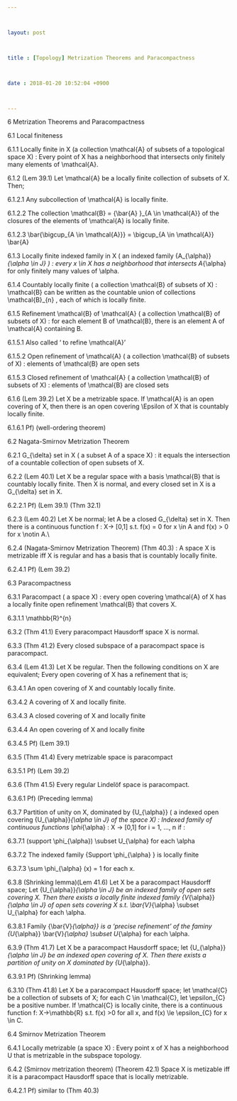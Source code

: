 ```yaml
---



layout: post



title : [Topology] Metrization Theorems and Paracompactness



date : 2018-01-20 10:52:04 +0900



---
```


6	Metrization Theorems and Paracompactness

6.1	Local finiteness

6.1.1	Locally finite in X (a collection \mathcal{A} of subsets of a topological space X) : Every point of X has a neighborhood that intersects only finitely many elements of \mathcal{A}. 

6.1.2	(Lem 39.1) Let \mathcal{A} be a locally finite collection of subsets of X. Then;

6.1.2.1	Any subcollection of \mathcal{A} is locally finite.

6.1.2.2	The collection \mathcal{B} = {\bar{A} }_{A \in \mathcal{A}} of the closures of the elements of \mathcal{A} is locally finite.

6.1.2.3	\bar{\bigcup_{A \in \mathcal{A}}} = \bigcup_{A \in \mathcal{A}} \bar{A}

6.1.3	Locally finite indexed family in X ( an indexed family {A_{\alpha}}_{\alpha \in J} ) : every x \in X has a neighborhood that intersects A_{\alpha} for only finitely many values of \alpha.

6.1.4	Countably locally finite ( a collection \mathcal{B} of subsets of X) : \mathcal{B} can be written as the countable union of collections \mathcal{B}_{n} , each of which is locally finite.

6.1.5	Refinement \mathcal{B} of \mathcal{A} ( a collection \mathcal{B} of subsets of X) : for each element B of \mathcal{B}, there is an element A of \mathcal{A} containing B.

6.1.5.1	Also called ‘ to refine \mathcal{A}’

6.1.5.2	Open refinement of \mathcal{A} ( a collection \mathcal{B} of subsets of X) : elements of \mathcal{B} are open sets

6.1.5.3	Closed refinement of \mathcal{A} ( a collection \mathcal{B} of subsets of X) : elements of \mathcal{B} are closed sets

6.1.6	(Lem 39.2) Let X be a metrizable space. If \mathcal{A} is an open covering of X, then there is an open covering \Epsilon of X that is countably locally finite.

6.1.6.1	Pf) (well-ordering theorem)

6.2	Nagata-Smirnov Metrization Theorem	

6.2.1	G_{\delta} set in X ( a subset A of a space X) : it equals the intersection of a countable collection of open subsets of X.

6.2.2	(Lem 40.1) Let X be a regular space with a basis \mathcal{B} that is countably locally finite. Then X is normal, and every closed set in X is a G_{\delta} set in X.

6.2.2.1	Pf) (Lem 39.1) (Thm 32.1)

6.2.3	(Lem 40.2) Let X be normal; let A be a closed G_{\delta} set in X. Then there is a continuous function f : X-> [0,1] s.t. f(x) = 0 for x \in A and f(x) > 0 for x \notin A.\

6.2.4	(Nagata-Smirnov Metrization Theorem) (Thm 40.3) : A space X is metrizable iff X is regular and has a basis that is countably locally finite.

6.2.4.1	Pf) (Lem 39.2) 

6.3	Paracompactness

6.3.1	Paracompact ( a space X) : every open covering \mathcal{A} of X has a locally finite open refinement \mathcal{B} that covers X.

6.3.1.1	\mathbb{R}^{n}

6.3.2	(Thm 41.1) Every paracompact Hausdorff space X is normal.

6.3.3	(Thm 41.2) Every closed subspace of a paracompact space is paracompact.

6.3.4	(Lem 41.3) Let X be regular. Then the following conditions on X are equivalent; Every open covering of X has a refinement that is;

6.3.4.1	An open covering of X and countably locally finite.

6.3.4.2	A covering of X and locally finite.

6.3.4.3	A closed covering of X and locally finite

6.3.4.4	An open covering of X and locally finite

6.3.4.5	Pf) (Lem 39.1) 

6.3.5	(Thm 41.4) Every metrizable space is paracompact

6.3.5.1	Pf) (Lem 39.2)

6.3.6	(Thm 41.5) Every regular Lindelöf space is paracompact.

6.3.6.1	Pf) (Preceding lemma) 

6.3.7	Partition of unity on X, dominated by {U_{\alpha}} ( a indexed open covering {U_{\alpha}}_{\alpha \in J}  of the space X) : Indexed family of continuous functions \phi_{\alpha} : X -> [0,1] for i = 1, …, n if :

6.3.7.1	(support \phi_{\alpha}) \subset U_{\alpha} for each \alpha

6.3.7.2	The indexed family {Support \phi_{\alpha} } is locally finite

6.3.7.3	\sum \phi_{\alpha} (x) = 1 for each x.

6.3.8	(Shrinking lemma)(Lem 41.6) Let X be a paracompact Hausdorff space; Let {U_{\alpha}}_{\alpha \in J} be an indexed family of open sets covering X. Then there exists a locally finite indexed family {V_{\alpha}}_{\alpha \in J} of open sets covering X s.t. \bar{V}_{\alpha} \subset U_{\alpha} for each \alpha.

6.3.8.1	Family {\bar{V}_{\alpha}} is a ‘precise refinement’ of the faminy {U_{\alpha}} \bar{V}_{\alpha} \subset U_{\alpha} for each \alpha.

6.3.9	(Thm 41.7) Let X be a paracompact Hausdorff space; let {U_{\alpha}}_{\alpha \in J} be an indexed open covering of X. Then there exists a partition of unity on X dominated by {U_{\alpha}}.

6.3.9.1	Pf) (Shrinking lemma)

6.3.10	(Thm 41.8) Let X be a paracompact Hausdorff space; let \mathcal{C} be a collection of subsets of X; for each C \in \mathcal{C}, let \epsilon_{C} be a positive number. If \mathcal{C} is locally cinite, there is a continuous function f: X->\mathbb{R} s.t. f(x) >0 for all x, and f(x) \le \epsilon_{C} for x \in C.

6.4	Smirnov Metrization Theorem

6.4.1	Locally metrizable (a space X) : Every point x of X has a neighborhood U that is metrizable in the subspace topology.

6.4.2	(Smirnov metrization theorem) (Theorem 42.1) Space X is metizable iff it is a paracompact Hausdorff space that is locally metrizable.

6.4.2.1	Pf) similar to (Thm 40.3)

